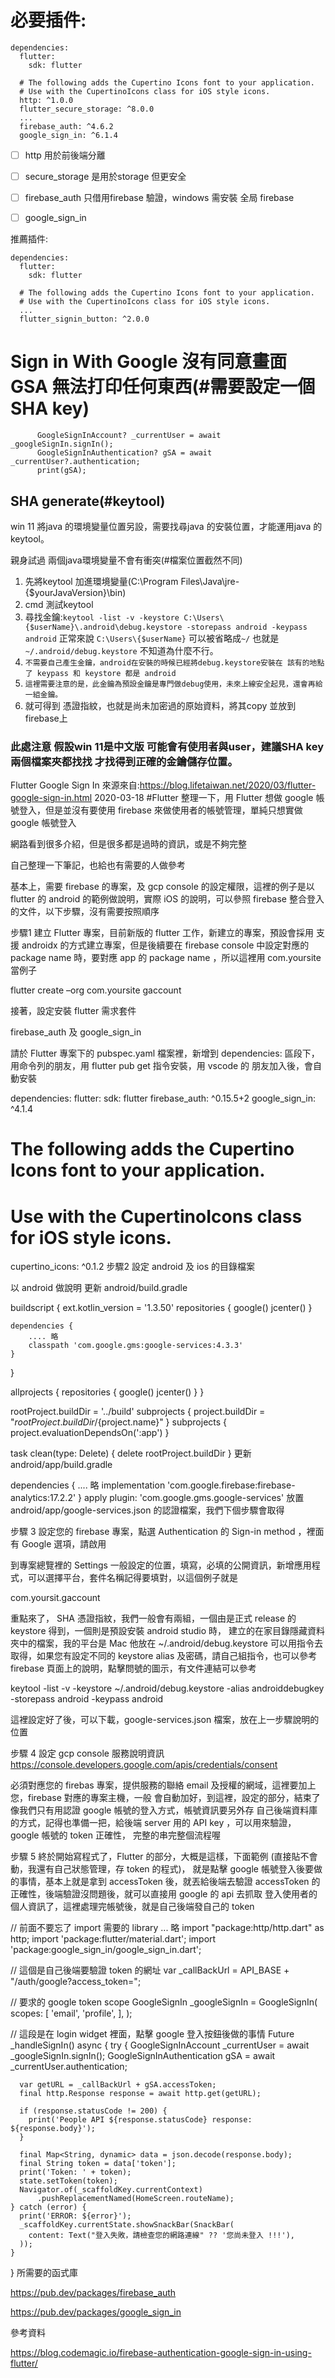 
# 必要插件:
```
dependencies:
  flutter:
    sdk: flutter
    
  # The following adds the Cupertino Icons font to your application.
  # Use with the CupertinoIcons class for iOS style icons.
  http: ^1.0.0
  flutter_secure_storage: ^8.0.0
  ...
  firebase_auth: ^4.6.2
  google_sign_in: ^6.1.4

```
- [ ] http 用於前後端分離
- [ ] secure_storage 是用於storage 但更安全
- [ ] firebase_auth 只借用firebase 驗證，windows 需安裝 全局 firebase
- [ ] google_sign_in


推薦插件:
```
dependencies:
  flutter:
    sdk: flutter
    
  # The following adds the Cupertino Icons font to your application.
  # Use with the CupertinoIcons class for iOS style icons.
  ...
  flutter_signin_button: ^2.0.0
```

# Sign in With Google 沒有同意畫面 GSA 無法打印任何東西(#需要設定一個SHA key)
```
      GoogleSignInAccount? _currentUser = await _googleSignIn.signIn();
      GoogleSignInAuthentication? gSA = await _currentUser?.authentication;
      print(gSA);

```
## SHA generate(#keytool)
win 11 將java 的環境變量位置另設，需要找尋java 的安裝位置，才能運用java 的keytool。

親身試過 兩個java環境變量不會有衝突(#檔案位置截然不同)

1. 先將keytool 加進環境變量(C:\Program Files\Java\jre-{$yourJavaVersion}\bin)
2. cmd 測試keytool
3. 尋找金鑰:```keytool -list -v -keystore C:\Users\{$userName}\.android\debug.keystore -storepass android -keypass android```
正常來說 ```C:\Users\{$userName}``` 可以被省略成```~/``` 也就是 ```~/.android/debug.keystore``` 不知道為什麼不行。
1. ``不需要自己產生金鑰，android在安裝的時候已經將debug.keystore安裝在 該有的地點了 keypass 和 keystore 都是 android``
2. ``這裡需要注意的是，此金鑰為預設金鑰是專門做debug使用，未來上線安全起見，還會再給一組金鑰。``
3. 就可得到 憑證指紋，也就是尚未加密過的原始資料，將其copy 並放到 firebase上
### 此處注意 假設win 11是中文版 可能會有使用者與user，建議SHA key兩個檔案夾都找找 才找得到正確的金鑰儲存位置。

Flutter Google Sign In
來源來自:https://blog.lifetaiwan.net/2020/03/flutter-google-sign-in.html
2020-03-18
#Flutter 
整理一下，用 Flutter 想做 google 帳號登入，但是並沒有要使用 firebase 來做使用者的帳號管理，單純只想實做 google 帳號登入

網路看到很多介紹，但是很多都是過時的資訊，或是不夠完整

自己整理一下筆記，也給也有需要的人做參考

基本上，需要 firebase 的專案，及 gcp console 的設定權限，這裡的例子是以 flutter 的 android 的範例做說明，實際 iOS 的說明，可以參照 firebase 整合登入的文件，以下步驟，沒有需要按照順序

步驟1
建立 Flutter 專案，目前新版的 flutter 工作，新建立的專案，預設會採用 支援 androidx 的方式建立專案，但是後續要在 firebase console 中設定對應的 package name 時，要對應 app 的 package name ，所以這裡用 com.yoursite 當例子

flutter create –org com.yoursite gaccount

接著，設定安裝 flutter 需求套件

firebase_auth 及 google_sign_in

請於 Flutter 專案下的 pubspec.yaml 檔案裡，新增到 dependencies: 區段下，用命令列的朋友，用 flutter pub get 指令安裝，用 vscode 的 朋友加入後，會自動安裝

dependencies:
  flutter:
    sdk: flutter
  firebase_auth: ^0.15.5+2
  google_sign_in: ^4.1.4
  # The following adds the Cupertino Icons font to your application.
  # Use with the CupertinoIcons class for iOS style icons.
  cupertino_icons: ^0.1.2
步驟2
設定 android 及 ios 的目錄檔案

以 android 做說明 更新 android/build.gradle

buildscript {
    ext.kotlin_version = '1.3.50'
    repositories {
        google()
        jcenter()
    }

    dependencies {
        .... 略
        classpath 'com.google.gms:google-services:4.3.3'
    }
}

allprojects {
    repositories {
        google()
        jcenter()
    }
}

rootProject.buildDir = '../build'
subprojects {
    project.buildDir = "${rootProject.buildDir}/${project.name}"
}
subprojects {
    project.evaluationDependsOn(':app')
}

task clean(type: Delete) {
    delete rootProject.buildDir
}
更新 android/app/build.gradle

dependencies {
    .... 略
    implementation 'com.google.firebase:firebase-analytics:17.2.2'
}
apply plugin: 'com.google.gms.google-services'
放置 android/app/google-services.json 的認證檔案，我們下個步驟會取得

步驟 3
設定您的 firebase 專案，點選 Authentication 的 Sign-in method ，裡面有 Google 選項，請啟用



到專案總覽裡的 Settings 一般設定的位置，填寫，必填的公開資訊，新增應用程式，可以選擇平台，套件名稱記得要填對，以這個例子就是

com.yoursit.gaccount



重點來了， SHA 憑證指紋，我們一般會有兩組，一個由是正式 release 的 keystore 得到，一個則是預設安裝 android studio 時， 建立的在家目錄隱藏資料夾中的檔案，我的平台是 Mac 他放在 ~/.android/debug.keystore 可以用指令去取得，如果您有設定不同的 keystore alias 及密碼，請自己組指令，也可以參考 firebase 頁面上的說明，點擊問號的圖示，有文件連結可以參考

keytool -list -v -keystore ~/.android/debug.keystore -alias androiddebugkey -storepass android -keypass android


這裡設定好了後，可以下載，google-services.json 檔案，放在上一步驟說明的位置

步驟 4
設定 gcp console 服務說明資訊 https://console.developers.google.com/apis/credentials/consent

必須對應您的 firebas 專案，提供服務的聯絡 email 及授權的網域，這裡要加上您，firebase 對應的專案主機，一般 會自動加好，到這裡，設定的部分，結束了 像我們只有用認證 google 帳號的登入方式，帳號資訊要另外存 自己後端資料庫的方式，記得也準備一把，給後端 server 用的 API key ，可以用來驗證， google 帳號的 token 正確性， 完整的串完整個流程喔



步驟 5
終於開始寫程式了，Flutter 的部分，大概是這樣，下面範例 (直接貼不會動，我還有自己狀態管理，存 token 的程式)， 就是點擊 google 帳號登入後要做的事情，基本上就是拿到 accessToken 後，就丟給後端去驗證 accessToken 的正確性，後端驗證沒問題後，就可以直接用 google 的 api 去抓取 登入使用者的個人資訊了，這裡處理完帳號後，就是自己後端發自己的 token

// 前面不要忘了 import 需要的 library
... 略
import "package:http/http.dart" as http;
import 'package:flutter/material.dart';
import 'package:google_sign_in/google_sign_in.dart';

// 這個是自己後端要驗證 token 的網址
var _callBackUrl = API_BASE + "/auth/google?access_token=";

// 要求的 google token scope 
GoogleSignIn _googleSignIn = GoogleSignIn(
  scopes: <String>[
    'email',
    'profile',
  ],
);
    
 // 這段是在 login widget 裡面，點擊 google 登入按鈕後做的事情
  Future _handleSignIn() async {
    try {
      GoogleSignInAccount _currentUser = await _googleSignIn.signIn();
      GoogleSignInAuthentication gSA = await _currentUser.authentication;

      var getURL = _callBackUrl + gSA.accessToken;
      final http.Response response = await http.get(getURL);

      if (response.statusCode != 200) {
        print('People API ${response.statusCode} response: ${response.body}');
      }

      final Map<String, dynamic> data = json.decode(response.body);
      final String token = data['token'];
      print('Token: ' + token);
      state.setToken(token);
      Navigator.of(_scaffoldKey.currentContext)
          .pushReplacementNamed(HomeScreen.routeName);
    } catch (error) {
      print('ERROR: ${error}');
      _scaffoldKey.currentState.showSnackBar(SnackBar(
        content: Text("登入失敗，請檢查您的網路連線" ?? '您尚未登入 !!!'),
      ));
    }

  }
所需要的函式庫

https://pub.dev/packages/firebase_auth

https://pub.dev/packages/google_sign_in

參考資料

https://blog.codemagic.io/firebase-authentication-google-sign-in-using-flutter/


